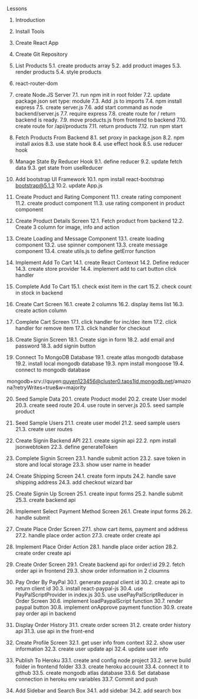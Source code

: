 Lessons

1. Introduction
2. Install Tools
3. Create React App
4. Create Git Repository

5. List Products
   5.1. create products array
   5.2. add product images
   5.3. render products
   5.4. style products

6. react-router-dom

7. create Node.JS Server
   7.1. run npm init in root folder
   7.2. update package.json set type: module
   7.3. Add .js to imports
   7.4. npm install express
   7.5. create server.js
   7.6. add start command as node backend/server.js
   7.7. require express
   7.8. create route for / return backend is ready.
   7.9. move products.js from frontend to backend
   7.10. create route for /api/products
   7.11. return products
   7.12. run npm start

8. Fetch Products From Backend
   8.1. set proxy in package.json
   8.2. npm install axios
   8.3. use state hook
   8.4. use effect hook
   8.5. use reducer hook

9. Manage State By Reducer Hook
   9.1. define reducer
   9.2. update fetch data
   9.3. get state from useReducer

10. Add bootstrap UI Framework
    10.1. npm install react-bootstrap bootstrap@5.1.3
    10.2. update App.js

11. Create Product and Rating Component
    11.1. create rating component
    11.2. create product component
    11.3. use rating component in product component

12. Create Product Details Screen
    12.1. Fetch product from backend
    12.2. Create 3 column for image, info and action

13. Create Loading and Message Component
    13.1. create loading component
    13.2. use spinner component
    13.3. create message component
    13.4. create utils.js to define getError function

14. Implement Add To Cart
    14.1. create React Contexxt
    14.2. Define reducer
    14.3. create store provider
    14.4. implement add to cart button click handler

15. Complete Add To Cart
    15.1. check exist item in the cart
    15.2. check count in stock in backend

16. Create Cart Screen
    16.1. create 2 columns
    16.2. display items list
    16.3. create action column

17. Complete Cart Screen
    17.1. click handler for inc/dec item
    17.2. click handler for remove item
    17.3. click handler for checkout

18. Create Signin Screen
    18.1. Create sign in form
    18.2. add email and password
    18.3. add signin button

19. Connect To MongoDB Database
    19.1. create atlas mongodb database
    19.2. install local mongodb database
    19.3. npm install mongoose
    19.4. connect to mongodb database

mongodb+srv://quyen:quyen123456@cluster0.taps1ld.mongodb.net/amazona?retryWrites=true&w=majority

20. Seed Sample Data
    20.1. create Product model
    20.2. create User model
    20.3. create seed route
    20.4. use route in server.js
    20.5. seed sample product

21. Seed Sample Users
    21.1. create user model
    21.2. seed sample users
    21.3. create user routes

22. Create Signin Backend API
    22.1. create signin api
    22.2. npm install jsonwebtoken
    22.3. define generateToken

23. Complete Signin Screen
    23.1. handle submit action
    23.2. save token in store and local storage
    23.3. show user name in header

24. Create Shipping Screen
    24.1. create form inputs
    24.2. handle save shipping address
    24.3. add checkout wizard bar

25. Create Signin Up Screen
    25.1. create input forms
    25.2. handle submit
    25.3. create backend api

26. Implement Select Payment Method Screen
    26.1. Create input forms
    26.2. handle submit

27. Create Place Order Screen
    27.1. show cart items, payment and address
    27.2. handle place order action
    27.3. create order create api

28. Implement Place Order Action
    28.1. handle place order action
    28.2. create order create api

29. Create Order Screen
    29.1. Create backend api for order/:id
    29.2. fetch order api in frontend
    29.3. show order information in 2 cloumns

30. Pay Order By PayPal
    30.1. generate paypal client id
    30.2. create api to return client id
    30.3. install react-paypal-js
    30.4. use PayPalScriptProvider in index.js
    30.5. use usePayPalScriptReducer in Order Screen
    30.6. implement loadPaypalScript function
    30.7. render paypal button
    30.8. implement onApprove payment function
    30.9. create pay order api in backend

31. Display Order History
    31.1. create order screen
    31.2. create order history api
    31.3. use api in the front-end

32. Create Profile Screen
    32.1. get user info from context
    32.2. show user information
    32.3. create user update api
    32.4. update user info

33. Publish To Heroku
    33.1. create and config node project
    33.2. serve build folder in frontend folder
    33.3. create heroku account
    33.4. connect it to github
    33.5. create mongodb atlas database
    33.6. Set database connection in heroku env variables
    33.7. Commit and push

34. Add Sidebar and Search Box
    34.1. add sidebar
    34.2. add search box
